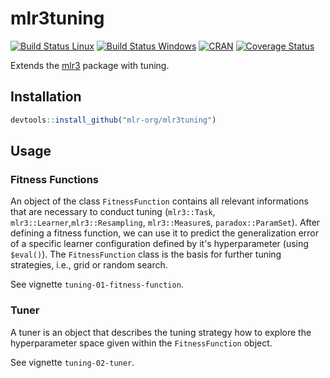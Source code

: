 # mlr3tuning

[![Build Status Linux](https://travis-ci.org/mlr-org/mlr3tuning.svg?branch=master)](https://travis-ci.org/mlr-org/mlr3tuning)
[![Build Status Windows](https://ci.appveyor.com/api/projects/status/github/mlr-org/mlr3tuning?branch=master&svg=true)](https://ci.appveyor.com/project/mlr-org/mlr3tuning)
[![CRAN](https://www.r-pkg.org/badges/version/mlr3tuning)](https://cran.r-project.org/package=mlr3tuning)
[![Coverage Status](https://coveralls.io/repos/github/mlr-org/mlr3tuning/badge.svg?branch=master)](https://coveralls.io/github/mlr-org/mlr3tuning?branch=master)

Extends the [mlr3](https://mlr3.mlr-org.com) package with tuning.

## Installation

```r
devtools::install_github("mlr-org/mlr3tuning")
```

## Usage

### Fitness Functions

An object of the class `FitnessFunction` contains all relevant informations that are necessary to conduct tuning (`mlr3::Task`, `mlr3::Learner`,`mlr3::Resampling`, `mlr3::Measure`s, `paradox::ParamSet`). After defining a fitness function, we can use it to predict the generalization error of a specific learner configuration
defined by it's hyperparameter (using `$eval()`). The `FitnessFunction` class is the basis for further tuning strategies, i.e., grid or random search.

See vignette `tuning-01-fitness-function`. 

### Tuner

A tuner is an object that describes the tuning strategy how to explore the hyperparameter space given within the `FitnessFunction` object. 

See vignette `tuning-02-tuner`.